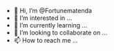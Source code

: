 - 👋 Hi, I’m @Fortunematenda
- 👀 I’m interested in ...
- 🌱 I’m currently learning ...
- 💞️ I’m looking to collaborate on ...
- 📫 How to reach me ...

<!---
Fortunematenda/Fortunematenda is a ✨ special ✨ repository because its `README.md` (this file) appears on your GitHub profile.
You can click the Preview link to take a look at your changes.
--->
